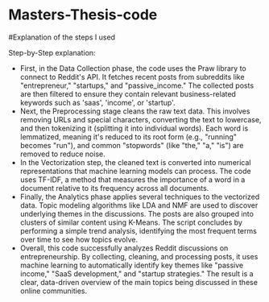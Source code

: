 # Masters-Thesis-code
#Explanation of the steps I used 

Step-by-Step explanation:
- First, in the Data Collection phase, the code uses the Praw library to connect to Reddit's API. It fetches recent posts from subreddits like "entrepreneur," "startups," and "passive_income." The collected posts are then filtered to ensure they contain relevant business-related keywords such as 'saas', 'income', or 'startup'.
- Next, the Preprocessing stage cleans the raw text data. This involves removing URLs and special characters, converting the text to lowercase, and then tokenizing it (splitting it into individual words). Each word is lemmatized, meaning it's reduced to its root form (e.g., "running" becomes "run"), and common "stopwords" (like "the," "a," "is") are removed to reduce noise.
- In the Vectorization step, the cleaned text is converted into numerical representations that machine learning models can process. The code uses TF-IDF, a method that measures the importance of a word in a document relative to its frequency across all documents.
- Finally, the Analytics phase applies several techniques to the vectorized data. Topic modeling algorithms like LDA and NMF are used to discover underlying themes in the discussions. The posts are also grouped into clusters of similar content using K-Means. The script concludes by performing a simple trend analysis, identifying the most frequent terms over time to see how topics evolve.
- Overall, this code successfully analyzes Reddit discussions on entrepreneurship. By collecting, cleaning, and processing posts, it uses machine learning to automatically identify key themes like "passive income," "SaaS development," and "startup strategies." The result is a clear, data-driven overview of the main topics being discussed in these online communities.
